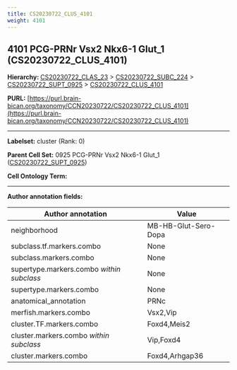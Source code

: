 ```yaml
---
title: CS20230722_CLUS_4101
weight: 4101
---
```

## 4101 PCG-PRNr Vsx2 Nkx6-1 Glut_1 (CS20230722_CLUS_4101)
<b>Hierarchy: </b>
[CS20230722_CLAS_23](../CS20230722_CLAS_23) >
[CS20230722_SUBC_224](../CS20230722_SUBC_224) >
[CS20230722_SUPT_0925](../CS20230722_SUPT_0925) >
[CS20230722_CLUS_4101](../CS20230722_CLUS_4101)

**PURL:** [https://purl.brain-bican.org/taxonomy/CCN20230722/CS20230722_CLUS_4101](https://purl.brain-bican.org/taxonomy/CCN20230722/CS20230722_CLUS_4101)

---


**Labelset:** cluster (Rank: 0)

**Parent Cell Set:** 0925 PCG-PRNr Vsx2 Nkx6-1 Glut_1 ([CS20230722_SUPT_0925](../CS20230722_SUPT_0925))



**Cell Ontology Term:** 

[MARKER GENES.]: #


---

[TRANSFERRED ANNOTATIONS.]: #


[AUTHOR ANNOTATION FIELDS.]: #


**Author annotation fields:**

| Author annotation | Value |
|-------------------|-------|
|neighborhood|MB-HB-Glut-Sero-Dopa|
|subclass.tf.markers.combo|None|
|subclass.markers.combo|None|
|supertype.markers.combo _within subclass_|None|
|supertype.markers.combo|None|
|anatomical_annotation|PRNc|
|merfish.markers.combo|Vsx2,Vip|
|cluster.TF.markers.combo|Foxd4,Meis2|
|cluster.markers.combo _within subclass_|Vip,Foxd4|
|cluster.markers.combo|Foxd4,Arhgap36|
